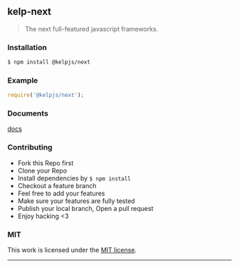 ## kelp-next

> The next full-featured javascript frameworks.

### Installation

```bash
$ npm install @kelpjs/next
```

### Example

```js
require('@kelpjs/next');
```

### Documents

[docs](./docs)

### Contributing
- Fork this Repo first
- Clone your Repo
- Install dependencies by `$ npm install`
- Checkout a feature branch
- Feel free to add your features
- Make sure your features are fully tested
- Publish your local branch, Open a pull request
- Enjoy hacking <3

### MIT

This work is licensed under the [MIT license](./LICENSE).

---